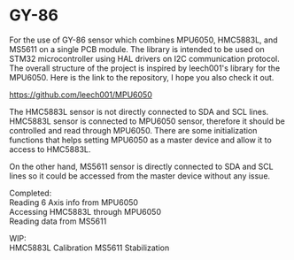 # GY-86
For the use of GY-86 sensor which combines MPU6050, HMC5883L, and MS5611 on a single PCB module. The library is intended to be used on STM32 microcontroller using HAL drivers on I2C communication protocol. The overall structure of the project is inspired by leech001's library for the MPU6050. Here is the link to the repository, I hope you also check it out.

https://github.com/leech001/MPU6050

The HMC5883L sensor is not directly connected to SDA and SCL lines. HMC5883L sensor is connected to MPU6050 sensor, therefore it should be controlled and read through MPU6050. There are some initialization functions that helps setting MPU6050 as a master device and allow it to access to HMC5883L.

On the other hand, MS5611 sensor is directly connected to SDA and SCL lines so it could be accessed from the master device without any issue.

Completed:<br/>
Reading 6 Axis info from MPU6050 <br/>
Accessing HMC5883L through MPU6050 <br/>
Reading data from MS5611 <br/>

WIP: <br/>
HMC5883L Calibration
MS5611 Stabilization
